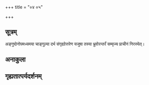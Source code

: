 +++
title = "०४ ०५"

+++
## सूत्रम्
अङ्गुष्ठेनोपमध्यमया चाङ्गुल्या दर्भ संगृह्योत्तरेण यजुषा तस्या भ्रुवोरन्तरँ सम्मृज्य प्राचीनं निरस्येत्।
## अनाकुला

## गृह्यतात्पर्यदर्शनम्

